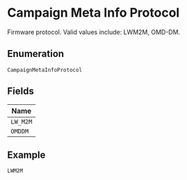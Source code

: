 
# Campaign Meta Info Protocol

Firmware protocol. Valid values include: LWM2M, OMD-DM.

## Enumeration

`CampaignMetaInfoProtocol`

## Fields

| Name |
|  --- |
| `LW_M2M` |
| `OMDDM` |

## Example

```
LWM2M
```

